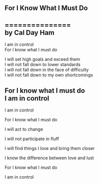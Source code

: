 ## For I Know What I Must Do
===============  
by Cal Day Ham
----
I am in control<br>
For I know what I must do  

I will set high goals and exceed them  
I will not fall down to lower standards  
I will not fall down in the face of difficulty  
I will not fall down to my own shortcomings  

For I know what I must do  
I am in control  
----


I am in control 

For I know what I must do


I will act to change

I will not participate in fluff

I will find things I love and bring them closer

I know the difference between love and lust


For I know what I must do

I am in control 
